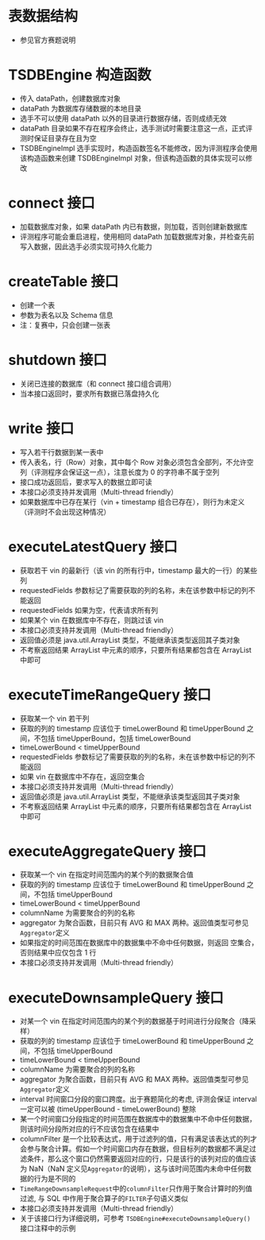# 表数据结构
+ 参见官方赛题说明
  

# TSDBEngine 构造函数
+ 传入 dataPath，创建数据库对象
+ dataPath 为数据库存储数据的本地目录
+ 选手不可以使用 dataPath 以外的目录进行数据存储，否则成绩无效
+ dataPath 目录如果不存在程序会终止，选手测试时需要注意这一点，正式评测时保证目录存在且为空
+ TSDBEngineImpl 选手实现时，构造函数签名不能修改，因为评测程序会使用该构造函数来创建 TSDBEngineImpl 对象，但该构造函数的具体实现可以修改
  

# connect 接口
+ 加载数据库对象，如果 dataPath 内已有数据，则加载，否则创建新数据库
+ 评测程序可能会重启进程，使用相同 dataPath 加载数据库对象，并检查先前写入数据，因此选手必须实现可持久化能力
  

# createTable 接口
+ 创建一个表
+ 参数为表名以及 Schema 信息
+ 注：复赛中，只会创建一张表
  

# shutdown 接口
+ 关闭已连接的数据库（和 connect 接口组合调用）
+ 当本接口返回时，要求所有数据已落盘持久化
  

# write 接口
+ 写入若干行数据到某一表中
+ 传入表名，行（Row）对象，其中每个 Row 对象必须包含全部列，不允许空列（评测程序会保证这一点），注意长度为 0 的字符串不属于空列
+ 接口成功返回后，要求写入的数据立即可读
+ 本接口必须支持并发调用（Multi-thread friendly）
+ 如果数据库中已存在某行（vin + timestamp 组合已存在），则行为未定义（评测时不会出现这种情况）
  

# executeLatestQuery 接口
+ 获取若干 vin 的最新行（该 vin 的所有行中，timestamp 最大的一行）的某些列
+ requestedFields 参数标记了需要获取的列的名称，未在该参数中标记的列不能返回
+ requestedFields 如果为空，代表请求所有列
+ 如果某个 vin 在数据库中不存在，则跳过该 vin
+ 本接口必须支持并发调用（Multi-thread friendly）
+ 返回值必须是 java.util.ArrayList 类型，不能继承该类型返回其子类对象
+ 不考察返回结果 ArrayList 中元素的顺序，只要所有结果都包含在 ArrayList 中即可
  

# executeTimeRangeQuery 接口
+ 获取某一个 vin 若干列
+ 获取的列的 timestamp 应该位于 timeLowerBound 和 timeUpperBound 之间，不包括 timeUpperBound，包括 timeLowerBound
+ timeLowerBound < timeUpperBound
+ requestedFields 参数标记了需要获取的列的名称，未在该参数中标记的列不能返回
+ 如果 vin 在数据库中不存在，返回空集合
+ 本接口必须支持并发调用（Multi-thread friendly）
+ 返回值必须是 java.util.ArrayList 类型，不能继承该类型返回其子类对象
+ 不考察返回结果 ArrayList 中元素的顺序，只要所有结果都包含在 ArrayList 中即可

# executeAggregateQuery 接口
+ 获取某一个 vin 在指定时间范围内的某个列的数据聚合值
+ 获取的列的 timestamp 应该位于 timeLowerBound 和 timeUpperBound 之间，不包括 timeUpperBound
+ timeLowerBound < timeUpperBound
+ columnName 为需要聚合的列的名称
+ aggregator 为聚合函数，目前只有 AVG 和 MAX 两种。返回值类型可参见`Aggregator`定义
+ 如果指定的时间范围在数据库中的数据集中不命中任何数据，则返回 空集合，否则结果中应仅包含 1 行
+ 本接口必须支持并发调用（Multi-thread friendly）

# executeDownsampleQuery 接口
+ 对某一个 vin 在指定时间范围内的某个列的数据基于时间进行分段聚合（降采样）
+ 获取的列的 timestamp 应该位于 timeLowerBound 和 timeUpperBound 之间，不包括 timeUpperBound
+ timeLowerBound < timeUpperBound
+ columnName 为需要聚合的列的名称
+ aggregator 为聚合函数，目前只有 AVG 和 MAX 两种。返回值类型可参见`Aggregator`定义
+ interval 时间窗口分段的窗口跨度。出于赛题简化的考虑, 评测会保证 interval 一定可以被 (timeUpperBound - timeLowerBound) 整除
+ 某一个时间窗口分段指定的时间范围在数据库中的数据集中不命中任何数据，则该时间分段所对应的行不应该包含在结果中
+ columnFilter 是一个比较表达式，用于过滤列的值，只有满足该表达式的列才会参与聚合计算。假如一个时间窗口内存在数据，但目标列的数据都不满足过滤条件，那么这个窗口仍然需要返回对应的行，只是该行的该列对应的值应该为 NaN（NaN 定义见`Aggregator`的说明），这与该时间范围内未命中任何数据的行为是不同的
+ `TimeRangeDownsampleRequest`中的`columnFilter`只作用于聚合计算时的列值过滤, 与 SQL 中作用于聚合算子的`FILTER`子句语义类似
+ 本接口必须支持并发调用（Multi-thread friendly）
+ 关于该接口行为详细说明，可参考 `TSDBEngine#executeDownsampleQuery()` 接口注释中的示例
  
